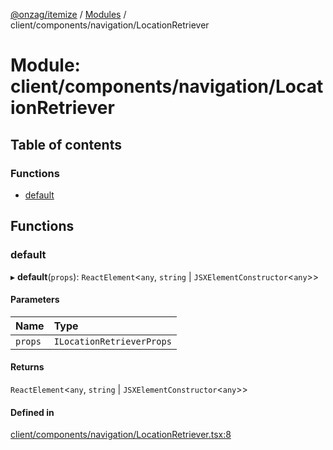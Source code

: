 [@onzag/itemize](../README.md) / [Modules](../modules.md) / client/components/navigation/LocationRetriever

# Module: client/components/navigation/LocationRetriever

## Table of contents

### Functions

- [default](client_components_navigation_LocationRetriever.md#default)

## Functions

### default

▸ **default**(`props`): `ReactElement`<`any`, `string` \| `JSXElementConstructor`<`any`\>\>

#### Parameters

| Name | Type |
| :------ | :------ |
| `props` | `ILocationRetrieverProps` |

#### Returns

`ReactElement`<`any`, `string` \| `JSXElementConstructor`<`any`\>\>

#### Defined in

[client/components/navigation/LocationRetriever.tsx:8](https://github.com/onzag/itemize/blob/f2f29986/client/components/navigation/LocationRetriever.tsx#L8)
